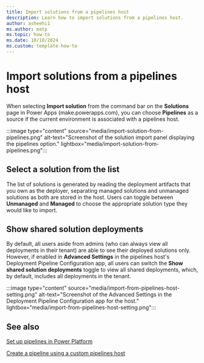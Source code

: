 ```yaml
---
title: Import solutions from a pipelines host
description: Learn how to import solutions from a pipelines host.
author: asheehi1
ms.author: matp
ms.topic: how-to
ms.date: 10/10/2024
ms.custom: template-how-to
---
```

# Import solutions from a pipelines host

When selecting **Import solution** from the command bar on the **Solutions** page in Power Apps (make.powerapps.com), you can choose **Pipelines** as a source if the current environment is associated with a pipelines host.

:::image type="content" source="media/import-solution-from-pipelines.png" alt-text="Screenshot of the solution import panel displaying the pipelines option." lightbox="media/import-solution-from-pipelines.png":::

## Select a solution from the list

The list of solutions is generated by reading the deployment artifacts that you own as the deployer, separating managed solutions and unmanaged solutions as both are stored in the host. Users can toggle between **Unmanaged** and **Managed** to choose the appropriate solution type they would like to import.

## Show shared solution deployments

By default, all users aside from admins (who can always view all deployments in their tenant) are able to see their deployed solutions only. However, if enabled in **Advanced Settings** in the pipelines host's Deployment Pipeline Configuration app, all users can switch the **Show shared solution deployments** toggle to view all shared deployments, which, by default, includes all deployments in the tenant.

:::image type="content" source="media/import-from-pipelines-host-setting.png" alt-text="Screenshot of the Advanced Settings in the Deployment Pipeline Configuration app for the host." lightbox="media/import-from-pipelines-host-setting.png":::

## See also

[Set up pipelines in Power Platform](set-up-pipelines.md)

[Create a pipeline using a custom pipelines host](custom-host-pipelines.md)
